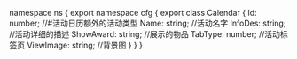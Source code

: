 namespace ns {
	export namespace cfg {
		export class Calendar {
			Id: number;		//#活动日历额外的活动类型
			Name: string;		//活动名字
			InfoDes: string;		//活动详细的描述
			ShowAward: string;		//展示的物品
			TabType: number;		//活动标签页
			ViewImage: string;		//背景图
		}
	}
}